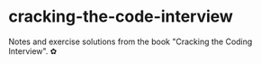 # cracking-the-code-interview
Notes and exercise solutions from the book "Cracking the Coding Interview".
✿